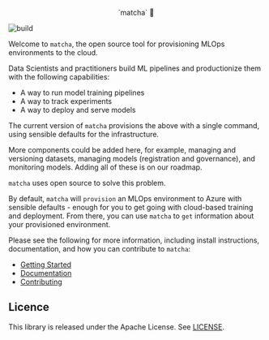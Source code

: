 <p align="center">
`matcha` &#127861;
</p>

![build](https://github.com/github/docs/actions/workflows/main.yml/badge.svg)


Welcome to `matcha`, the open source tool for provisioning MLOps environments to the cloud.

Data Scientists and practitioners build ML pipelines and productionize them with the following capabilities:

* A way to run model training pipelines
* A way to track experiments
* A way to deploy and serve models

The current version of `matcha` provisions the above with a single command, using sensible defaults for the infrastructure.

More components could be added here, for example, managing and versioning datasets, managing models (registration and governance), and monitoring models. Adding all of these is on our roadmap.

`matcha` uses open source to solve this problem.

By default, `matcha` will `provision` an MLOps environment to Azure with sensible defaults - enough for you to get going with cloud-based training and deployment. From there, you can use `matcha` to `get` information about your provisioned environment.

Please see the following for more information, including install instructions, documentation, and how you can contribute to `matcha`:

* [Getting Started](https://fuzzylabs.github.io/matcha/getting-started/)
* [Documentation](https://fuzzylabs.github.io/matcha/)
* [Contributing](CONTRIBUTING.md)

## Licence

This library is released under the Apache License. See [LICENSE](LICENSE).
